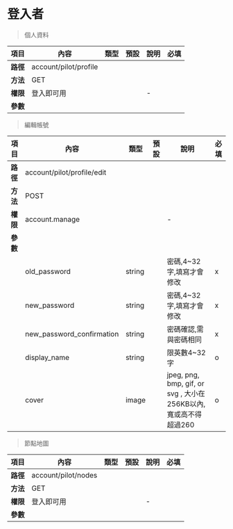 # 登入者

> 個人資料

| 項目         | 內容                         | 類型         | 預設         | 說明                  | 必填  |
|-------------|-----------------------------|--------------|--------------|---------------------|-------|
| <b>路徑</b>  |account/pilot/profile       |              |              |                     |      |
| <b>方法</b>  | GET                        |              |              |                     |      |
| <b>權限</b>  | 登入即可用           |              |              |          -          |      |
| <b>參數</b>  |                             |              |              |                     |      |

> 編輯帳號

| 項目         | 內容                         | 類型         | 預設         | 說明                  | 必填  |
|-------------|-----------------------------|--------------|--------------|---------------------|-------|
| <b>路徑</b>  |account/pilot/profile/edit       |              |              |                     |      |
| <b>方法</b>  | POST                        |              |              |                     |      |
| <b>權限</b>  | account.manage           |              |              |          -          |      |
| <b>參數</b>  |                             |              |              |                     |      |
|             | old_password                      | string      |              |      密碼,4~32字,填寫才會修改        |   x  |
|             | new_password                      | string      |              |      密碼,4~32字,填寫才會修改        |   x  |
|             | new_password_confirmation        | string      |              |      密碼確認,需與密碼相同        |   x  |
|             | display_name                      | string      |              |      限英數4~32字        |   o  |
|             | cover                      | image      |              |    jpeg, png, bmp, gif, or svg , 大小在256KB以內,寬或高不得超過260          |   o  |

> 節點地圖

| 項目         | 內容                         | 類型         | 預設         | 說明                  | 必填  |
|-------------|-----------------------------|--------------|--------------|---------------------|-------|
| <b>路徑</b>  |account/pilot/nodes       |              |              |                     |      |
| <b>方法</b>  | GET                        |              |              |                     |      |
| <b>權限</b>  | 登入即可用           |              |              |          -          |      |
| <b>參數</b>  |                             |              |              |                     |      |

